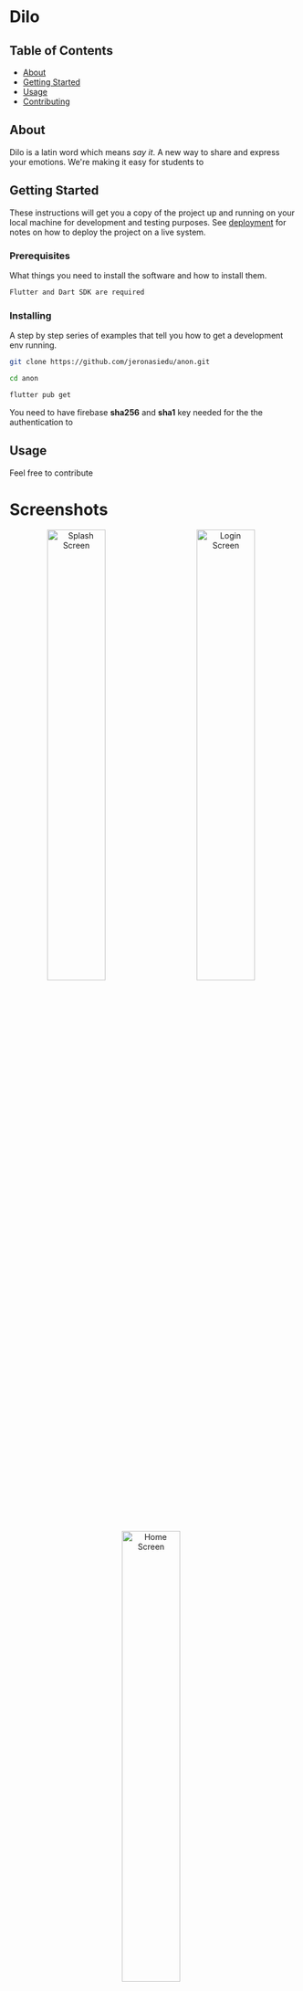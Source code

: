 # Dilo

## Table of Contents

- [About](#about)
- [Getting Started](#getting_started)
- [Usage](#usage)
- [Contributing](../CONTRIBUTING.md)

## About <a name = "about"></a>

Dilo is a latin word which means _say it_. A new way to share and express your emotions. We're making it easy for students to

## Getting Started <a name = "getting_started"></a>

These instructions will get you a copy of the project up and running on your local machine for development and testing purposes. See [deployment](#deployment) for notes on how to deploy the project on a live system.

### Prerequisites

What things you need to install the software and how to install them.

```bash
Flutter and Dart SDK are required
```

### Installing

A step by step series of examples that tell you how to get a development env running.

```bash
git clone https://github.com/jeronasiedu/anon.git
```

```bash
cd anon
```

```bash
flutter pub get
```

You need to have firebase **sha256** and **sha1** key needed for the the authentication to

## Usage <a name = "usage"></a>

Feel free to contribute

# Screenshots

<p align="center">
  <img alt="Splash Screen" src="readme_images/Screenshot_20220910-211237.png" width="45%">
&nbsp; &nbsp; &nbsp; &nbsp;
  <img alt="Login Screen" src="readme_images/Screenshot_20220910-211832.png" width="45%">
&nbsp; &nbsp; &nbsp; &nbsp;
  <img alt="Home Screen" src="readme_images/Screenshot_20220910-211302.png" width="45%">
&nbsp; &nbsp; &nbsp; &nbsp;
  <img alt="Notifications Screen" src="readme_images/Screenshot_20220910-211313.png" width="45%">
&nbsp; &nbsp; &nbsp; &nbsp;
  <img alt="Me Screen" src="readme_images/Screenshot_20220910-211313.png" width="45%">
&nbsp; &nbsp; &nbsp; &nbsp;
  <img alt="Create Post Screen" src="readme_images/Screenshot_20220910-211318.png" width="45%">
&nbsp; &nbsp; &nbsp; &nbsp;
  <img alt="Comment On a Post Screen" src="readme_images/Screenshot_20220910-211357.png" width="45%">
&nbsp; &nbsp; &nbsp; &nbsp;
  <img alt="Dark" src="readme_images/Screenshot_20220910-211511.png" width="45%">
&nbsp; &nbsp; &nbsp; &nbsp;
  <img alt="Dark" src="readme_images/Screenshot_20220910-211816.png" width="45%">
</p>
